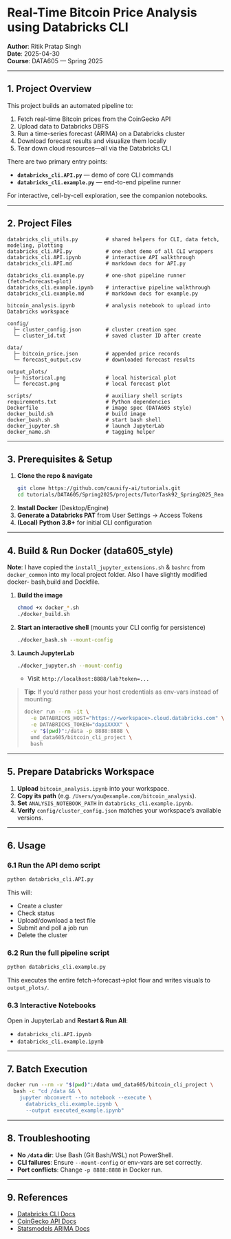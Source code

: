 # Real-Time Bitcoin Price Analysis using Databricks CLI

**Author**: Ritik Pratap Singh  
**Date**: 2025-04-30  
**Course**: DATA605 — Spring 2025

---

## 1. Project Overview

This project builds an automated pipeline to:

1. Fetch real-time Bitcoin prices from the CoinGecko API  
2. Upload data to Databricks DBFS  
3. Run a time-series forecast (ARIMA) on a Databricks cluster  
4. Download forecast results and visualize them locally  
5. Tear down cloud resources—all via the Databricks CLI

There are two primary entry points:

- **`databricks_cli.API.py`** — demo of core CLI commands  
- **`databricks_cli.example.py`** — end-to-end pipeline runner  

For interactive, cell-by-cell exploration, see the companion notebooks.

---

## 2. Project Files

```text
databricks_cli_utils.py         # shared helpers for CLI, data fetch, modeling, plotting
databricks_cli.API.py           # one-shot demo of all CLI wrappers
databricks_cli.API.ipynb        # interactive API walkthrough
databricks_cli.API.md           # markdown docs for API.py

databricks_cli.example.py       # one-shot pipeline runner (fetch→forecast→plot)
databricks_cli.example.ipynb    # interactive pipeline walkthrough
databricks_cli.example.md       # markdown docs for example.py

bitcoin_analysis.ipynb          # analysis notebook to upload into Databricks workspace

config/
  ├─ cluster_config.json        # cluster creation spec
  └─ cluster_id.txt             # saved cluster ID after create

data/
  ├─ bitcoin_price.json         # appended price records
  └─ forecast_output.csv        # downloaded forecast results

output_plots/
  ├─ historical.png             # local historical plot
  └─ forecast.png               # local forecast plot

scripts/                        # auxiliary shell scripts
requirements.txt                # Python dependencies
Dockerfile                      # image spec (DATA605 style)
docker_build.sh                 # build image
docker_bash.sh                  # start bash shell
docker_jupyter.sh               # launch JupyterLab
docker_name.sh                  # tagging helper
```

---

## 3. Prerequisites & Setup

1. **Clone the repo & navigate**  
   ```bash
   git clone https://github.com/causify-ai/tutorials.git
   cd tutorials/DATA605/Spring2025/projects/TutorTask92_Spring2025_Real_Time_Bitcoin_Price_Analysis_with_Databricks_CLI
   ```
2. **Install Docker** (Desktop/Engine)  
3. **Generate a Databricks PAT** from User Settings → Access Tokens  
4. **(Local) Python 3.8+** for initial CLI configuration

---

## 4. Build & Run Docker (data605_style)

**Note**: I have copied the `install_jupyter_extensions.sh` & `bashrc` from  `docker_common` into my local project folder. Also I have slightly modified docker- bash,build and Dockfile.

1. **Build the image**  
   ```bash
   chmod +x docker_*.sh
   ./docker_build.sh
   ```
2. **Start an interactive shell** (mounts your CLI config for persistence)  
   ```bash
   ./docker_bash.sh --mount-config
   ```
3. **Launch JupyterLab**  
   ```bash
   ./docker_jupyter.sh --mount-config
   ```
   - Visit `http://localhost:8888/lab?token=...`

> **Tip:** If you’d rather pass your host credentials as env-vars instead of mounting:
> ```bash
> docker run --rm -it \
>   -e DATABRICKS_HOST="https://<workspace>.cloud.databricks.com" \
>   -e DATABRICKS_TOKEN="dapiXXXX" \
>   -v "$(pwd)":/data -p 8888:8888 \
>   umd_data605/bitcoin_cli_project \
>   bash
> ```

---

## 5. Prepare Databricks Workspace

1. **Upload** `bitcoin_analysis.ipynb` into your workspace.  
2. **Copy its path** (e.g. `/Users/you@example.com/bitcoin_analysis`).  
3. **Set** `ANALYSIS_NOTEBOOK_PATH` in `databricks_cli.example.ipynb`.  
4. **Verify** `config/cluster_config.json` matches your workspace’s available versions.

---

## 6. Usage

### 6.1 Run the API demo script  
```bash
python databricks_cli.API.py
```  
This will:

- Create a cluster  
- Check status  
- Upload/download a test file  
- Submit and poll a job run  
- Delete the cluster  

### 6.2 Run the full pipeline script  
```bash
python databricks_cli.example.py
```  
This executes the entire fetch→forecast→plot flow and writes visuals to `output_plots/`.

### 6.3 Interactive Notebooks  
Open in JupyterLab and **Restart & Run All**:

- `databricks_cli.API.ipynb`  
- `databricks_cli.example.ipynb`

---

## 7. Batch Execution

```bash
docker run --rm -v "$(pwd)":/data umd_data605/bitcoin_cli_project \
  bash -c "cd /data && \
    jupyter nbconvert --to notebook --execute \
      databricks_cli.example.ipynb \
      --output executed_example.ipynb"
```

---

## 8. Troubleshooting

- **No `/data` dir**: Use Bash (Git Bash/WSL) not PowerShell.  
- **CLI failures**: Ensure `--mount-config` or env-vars are set correctly.  
- **Port conflicts**: Change `-p 8888:8888` in Docker run.

---

## 9. References

- [Databricks CLI Docs](https://docs.databricks.com/en/dev-tools/cli/index.html)  
- [CoinGecko API Docs](https://www.coingecko.com/en/api)  
- [Statsmodels ARIMA Docs](https://www.statsmodels.org/stable/generated/statsmodels.tsa.arima.model.ARIMA.html)